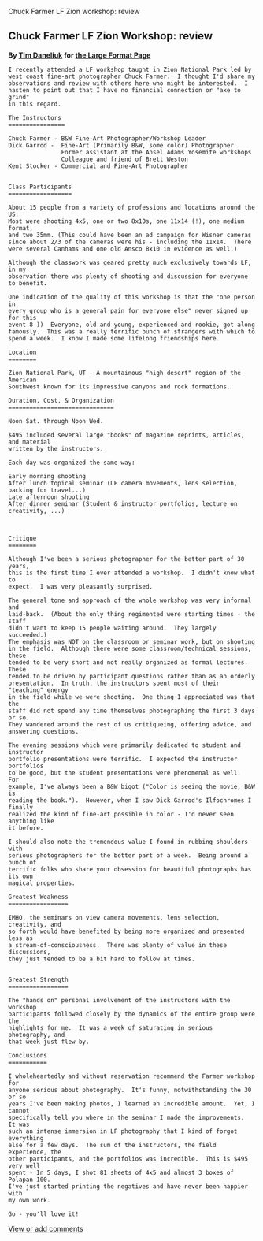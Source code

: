 Chuck Farmer LF Zion workshop: review

Chuck Farmer LF Zion Workshop: review
-------------------------------------

**By [Tim Daneliuk](mailto:tundra@tundraware.com) for [the Large Format
Page](.)**


    I recently attended a LF workshop taught in Zion National Park led by
    west coast fine-art photographer Chuck Farmer.  I thought I'd share my
    observations and review with others here who might be interested.  I
    hasten to point out that I have no financial connection or "axe to grind"
    in this regard.

    The Instructors
    ================

    Chuck Farmer - B&W Fine-Art Photographer/Workshop Leader
    Dick Garrod -  Fine-Art (Primarily B&W, some color) Photographer
                   Former assistant at the Ansel Adams Yosemite workshops
                   Colleague and friend of Brett Weston
    Kent Stocker - Commercial and Fine-Art Photographer


    Class Participants
    ==================

    About 15 people from a variety of professions and locations around the US.
    Most were shooting 4x5, one or two 8x10s, one 11x14 (!), one medium format,
    and two 35mm. (This could have been an ad campaign for Wisner cameras
    since about 2/3 of the cameras were his - including the 11x14.  There
    were several Canhams and one old Ansco 8x10 in evidence as well.)

    Although the classwork was geared pretty much exclusively towards LF, in my
    observation there was plenty of shooting and discussion for everyone
    to benefit.

    One indication of the quality of this workshop is that the "one person in
    every group who is a general pain for everyone else" never signed up for this
    event 8-))  Everyone, old and young, experienced and rookie, got along
    famously.  This was a really terrific bunch of strangers with which to 
    spend a week.  I know I made some lifelong friendships here.

    Location
    ========

    Zion National Park, UT - A mountainous "high desert" region of the American
    Southwest known for its impressive canyons and rock formations.

    Duration, Cost, & Organization
    ==============================

    Noon Sat. through Noon Wed.

    $495 included several large "books" of magazine reprints, articles, and material
    written by the instructors.

    Each day was organized the same way:

    Early morning shooting
    After lunch topical seminar (LF camera movements, lens selection, packing for travel...)
    Late afternoon shooting
    After dinner seminar (Student & instructor portfolios, lecture on creativity, ...)



    Critique
    ========

    Although I've been a serious photographer for the better part of 30 years, 
    this is the first time I ever attended a workshop.  I didn't know what to
    expect.  I was very pleasantly surprised.  

    The general tone and approach of the whole workshop was very informal and
    laid-back.  (About the only thing regimented were starting times - the staff
    didn't want to keep 15 people waiting around.  They largely succeeded.)
    The emphasis was NOT on the classroom or seminar work, but on shooting
    in the field.  Although there were some classroom/technical sessions, these
    tended to be very short and not really organized as formal lectures.  These
    tended to be driven by participant questions rather than as an orderly
    presentation.  In truth, the instructors spent most of their "teaching" energy
    in the field while we were shooting.  One thing I appreciated was that the
    staff did not spend any time themselves photographing the first 3 days or so.
    They wandered around the rest of us critiqueing, offering advice, and
    answering questions.

    The evening sessions which were primarily dedicated to student and instructor
    portfolio presentations were terrific.  I expected the instructor portfolios
    to be good, but the student presentations were phenomenal as well.  For
    example, I've always been a B&W bigot ("Color is seeing the movie, B&W is
    reading the book.").  However, when I saw Dick Garrod's Ilfochromes I finally
    realized the kind of fine-art possible in color - I'd never seen anything like
    it before.

    I should also note the tremendous value I found in rubbing shoulders with
    serious photographers for the better part of a week.  Being around a bunch of
    terrific folks who share your obsession for beautiful photographs has its own
    magical properties.

    Greatest Weakness
    =================

    IMHO, the seminars on view camera movements, lens selection, creativity, and
    so forth would have benefited by being more organized and presented less as
    a stream-of-consciousness.  There was plenty of value in these discussions,
    they just tended to be a bit hard to follow at times.


    Greatest Strength
    =================

    The "hands on" personal involvement of the instructors with the workshop
    participants followed closely by the dynamics of the entire group were the
    highlights for me.  It was a week of saturating in serious photography, and
    that week just flew by.

    Conclusions
    ===========

    I wholeheartedly and without reservation recommend the Farmer workshop for
    anyone serious about photography.  It's funny, notwithstanding the 30 or so
    years I've been making photos, I learned an incredible amount.  Yet, I cannot
    specifically tell you where in the seminar I made the improvements.  It was
    such an intense immersion in LF photography that I kind of forgot everything
    else for a few days.  The sum of the instructors, the field experience, the
    other participants, and the portfolios was incredible.  This is $495 very well
    spent - In 5 days, I shot 81 sheets of 4x5 and almost 3 boxes of Polapan 100.
    I've just started printing the negatives and have never been happier with
    my own work.

    Go - you'll love it!

[View or add
comments](http://www.greenspun.com/com/qtluong/photography/lf/workshop-farmer.html)
